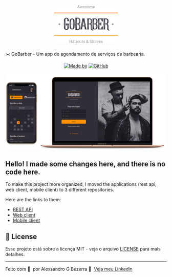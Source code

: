 <h1 align="center">
	<img alt="GoStack" src=".github/assets/logo.svg" width="200px" />
</h1>

✂️ GoBarber - Um app de agendamento de serviços de barbearia.

<p align="center">
	<a href="https://www.linkedin.com/in/alexsandrobezerra" target="_blank" rel="noopener noreferrer"><img alt="Made by" src="https://img.shields.io/badge/made%20by-Alexsandro%20G%20Bezerra-%23FF9000"></a>
  <a href="https://github.com/AlexsandroBezerra/GoBarber/blob/main/LICENSE"><img alt="GitHub" src="https://img.shields.io/github/license/AlexSRH/GoBarber?color=%23FF9000"></a>
</p>


![GoBarber-Layout](.github/assets/gobarber.png)


## Hello! I made some changes here, and there is no code here.

To make this project more organized, I moved the applications (rest api, web client, mobile client) to 3 different repositories.

Here are the links to them:

- [REST API](https://github.com/AlexsandroBezerra/gobarber-backend)
- [Web client](https://github.com/AlexsandroBezerra/gobarber-web)
- [Mobile client](https://github.com/AlexsandroBezerra/gobarber-mobile)

## 📝 License

Esse projeto está sobre a licença MIT - veja o arquivo [LICENSE](LICENSE) para mais detalhes.

---

Feito com 💜 &nbsp;por Alexsandro G Bezerra 👋 &nbsp;[Veja meu Linkedin](https://www.linkedin.com/in/alexsandrobezerra)
